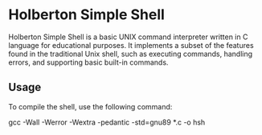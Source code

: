 # Holberton Simple Shell

Holberton Simple Shell is a basic UNIX command interpreter written in C language for educational purposes. It implements a subset of the features found in the traditional Unix shell, such as executing commands, handling errors, and supporting basic built-in commands.

## Usage

To compile the shell, use the following command:

gcc -Wall -Werror -Wextra -pedantic -std=gnu89 *.c -o hsh
